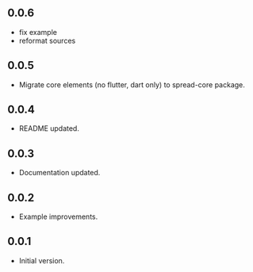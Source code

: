 ## 0.0.6

* fix example
* reformat sources

## 0.0.5

* Migrate core elements (no flutter, dart only) to spread-core package.

## 0.0.4

* README updated.

## 0.0.3

* Documentation updated.

## 0.0.2

* Example improvements.

## 0.0.1

* Initial version.